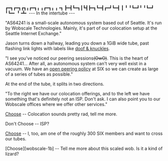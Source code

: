 ┏━┓┏━┓┏┓╻┏━┓╻ ╻┏━┓╻ ╻╺┓ 
┣━┫┗━┓┃┗┫┣━┓┗━┫┏━┛┗━┫ ┃ 
╹ ╹┗━┛╹ ╹┗━┛  ╹┗━╸  ╹╺┻╸
--- In the intertube ---

"AS64241 is a small-scale autonomous system based out of Seattle. It's run by
Wobscale Technologies. Mainly, it's part of our colocation setup at the Seattle
Internet Exchange."

Jason turns down a hallway, leading you down a 1GiB wide tube, past flashing
link lights with labels like [doof &amp; knuckles](https://doof.net/).

"I see you've noticed our peering sessions~~(OwO)~~. This is the heart of AS64241...
After all, an autonomous system can't very well exist in a vacuum. We have an
[open peering policy][peering] at SIX so we can create as large of a series of
tubes as possible."

At the end of the tube, it splits in two directions.

"To the right we have our colocation offerings, and to the left we have
something that's definitely not an ISP. Don't ask. I can also point you to our
Wobscale offices where we offer other services."

[Choose][colocation] -- Colocation sounds pretty rad, tell me more.

Don't Choose -- ISP?

[Choose][peering] -- I, too, am one of the roughly 300 SIX members and want to cross our tubes.

[Choose][wobscale-1b] -- Tell me more about this scaled wob. Is it a kind of lizard?


[peering]: peering.html
[colocation]: colocation.html
